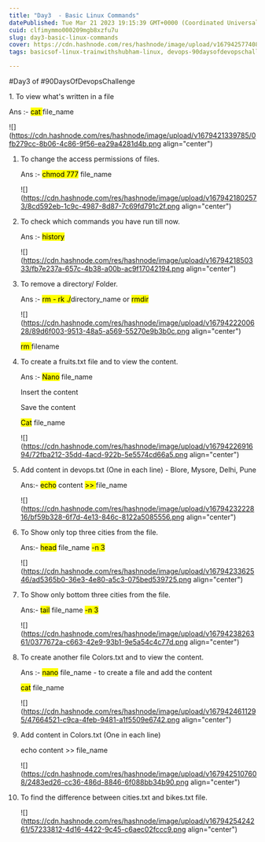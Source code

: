 ```yaml
---
title: "Day3  - Basic Linux Commands"
datePublished: Tue Mar 21 2023 19:15:39 GMT+0000 (Coordinated Universal Time)
cuid: clfimymmo000209mgb8xzfu7u
slug: day3-basic-linux-commands
cover: https://cdn.hashnode.com/res/hashnode/image/upload/v1679425774087/c88d3d4f-2d95-4891-9b82-94e27871e96c.jpeg
tags: basicsof-linux-trainwithshubham-linux, devops-90daysofdevopschallenges

---
```


#Day3 of #90DaysOfDevopsChallenge

1\. To view what's written in a file

Ans :- <mark>cat </mark> file\_name

![](https://cdn.hashnode.com/res/hashnode/image/upload/v1679421339785/0fb279cc-8b06-4c86-9f56-ea29a4281d4b.png align="center")

1. To change the access permissions of files.
    
    Ans :- <mark>chmod 777</mark> file\_name
    
    ![](https://cdn.hashnode.com/res/hashnode/image/upload/v1679421802573/8cd592eb-1c9c-4987-8d87-7c69fd791c2f.png align="center")
    
2. To check which commands you have run till now.
    
    Ans :- <mark>history</mark>
    
    ![](https://cdn.hashnode.com/res/hashnode/image/upload/v1679421850333/fb7e237a-657c-4b38-a00b-ac9f17042194.png align="center")
    
3. To remove a directory/ Folder.
    
    Ans :- <mark>rm - rk ./</mark>directory\_name or <mark>rmdir</mark>
    
    ![](https://cdn.hashnode.com/res/hashnode/image/upload/v1679422200628/89d6f003-9513-48a5-a569-55270e9b3b0c.png align="center")
    
    <mark>rm </mark> filename
    
4. To create a fruits.txt file and to view the content.
    
    Ans :- <mark>Nano</mark> file\_name
    
    Insert the content
    
    Save the content
    
    <mark>Cat</mark> file\_name
    
    ![](https://cdn.hashnode.com/res/hashnode/image/upload/v1679422691694/72fba212-35dd-4acd-922b-5e5574cd66a5.png align="center")
    
5. Add content in devops.txt (One in each line) - Blore, Mysore, Delhi, Pune
    
    Ans:- <mark> echo</mark> content <mark>&gt;&gt; </mark> file\_name
    
    ![](https://cdn.hashnode.com/res/hashnode/image/upload/v1679423222816/bf59b328-6f7d-4e13-846c-8122a5085556.png align="center")
    
6. To Show only top three cities from the file.
    
    Ans:- <mark>head</mark> file\_name <mark>-n 3</mark>
    
    ![](https://cdn.hashnode.com/res/hashnode/image/upload/v1679423362546/ad5365b0-36e3-4e80-a5c3-075bed539725.png align="center")
    
7. To Show only bottom three cities from the file.
    
    Ans:- <mark>tail</mark> file\_name <mark>-n 3</mark>
    
    ![](https://cdn.hashnode.com/res/hashnode/image/upload/v1679423826361/0377672a-c663-42e9-93b1-9e5a54c4c77d.png align="center")
    
8. To create another file Colors.txt and to view the content.
    
    Ans :- <mark>nano</mark> file\_name - to create a file and add the content
    
    <mark>cat</mark> file\_name
    
    ![](https://cdn.hashnode.com/res/hashnode/image/upload/v1679424611295/47664521-c9ca-4feb-9481-a1f5509e6742.png align="center")
    
9. Add content in Colors.txt (One in each line)
    
    echo content &gt;&gt; file\_name
    
    ![](https://cdn.hashnode.com/res/hashnode/image/upload/v1679425107608/2483ed26-cc36-486d-8846-6f088bb34b90.png align="center")
    
10. To find the difference between cities.txt and bikes.txt file.
    
    ![](https://cdn.hashnode.com/res/hashnode/image/upload/v1679425424261/57233812-4d16-4422-9c45-c6aec02fccc9.png align="center")